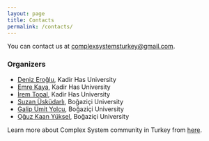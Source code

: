 ```yaml
---
layout: page
title: Contacts
permalink: /contacts/
---
```


You can contact us at [complexsystemsturkey@gmail.com](mailto:complexsystemsturkey@gmail.com).

### Organizers

* [Deniz Eroğlu](http://sites.khas.edu.tr/biyoinformatik/arastirma/deniz-eroglu/), Kadir Has University
* [Emre Kaya](https://www.linkedin.com/in/emre-kaya-04b200ab), Kadir Has University
* [İrem Topal](https://www.linkedin.com/in/irem-topal-kement-4b1896102), Kadir Has University
* [Suzan Üsküdarlı](https://www.cmpe.boun.edu.tr/~uskudarli/), Boğaziçi University
* [Galip Ümit Yolcu](https://github.com/gumityolcu), Boğaziçi University
* [Oğuz Kaan Yüksel](https://github.com/okyksl), Boğaziçi University

Learn more about Complex System community in Turkey from [here]({{site.baseurl}}/community/).